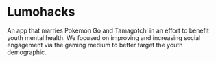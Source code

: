# Lumohacks

An app that marries Pokemon Go and Tamagotchi in an effort to benefit youth mental health. We focused on improving and increasing social engagement via the gaming medium to better target the youth demographic.
